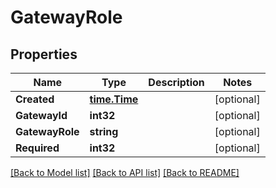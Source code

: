 # GatewayRole

## Properties

Name | Type | Description | Notes
------------ | ------------- | ------------- | -------------
**Created** | [**time.Time**](time.Time.md) |  | [optional] 
**GatewayId** | **int32** |  | [optional] 
**GatewayRole** | **string** |  | [optional] 
**Required** | **int32** |  | [optional] 

[[Back to Model list]](../README.md#documentation-for-models) [[Back to API list]](../README.md#documentation-for-api-endpoints) [[Back to README]](../README.md)



